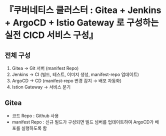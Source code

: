 # 『쿠버네티스 클러스터 : Gitea + Jenkins + ArgoCD + Istio Gateway 로 구성하는 실전 CICD 서비스 구성』


## 전체 구성
1. Gitea → Git 서버 (manifest Repo)
2. Jenkins → CI (빌드, 테스트, 이미지 생성, manifest-repo 업데이트)
3. ArgoCD → CD (manifest-repo 변경 감지 → 배포 자동화)
4. Istion Gateway → 서비스 분기

## Gitea
* 코드 Repo : Github 사용
* manifest Repo : 신규 빌드가 구성되면 빌드 넘버를 업데이트하여 ArgoCD가 배포를 실행하도록 함
